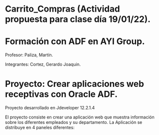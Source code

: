 # Carrito_Compras (Actividad propuesta para clase día 19/01/22).
# Formación con ADF en AYI Group.

Profesor: Paliza, Martín.

Integrantes: Cortez, Gerardo Joaquin.
# Proyecto: Crear aplicaciones web receptivas con Oracle ADF.

Proyecto desarrollado en Jdeveloper 12.2.1.4

El proyecto consiste en crear una aplicación web que muestra información sobre los diferentes empleados y su departamento. La Aplicación se distribuye en 4 paneles diferentes:
